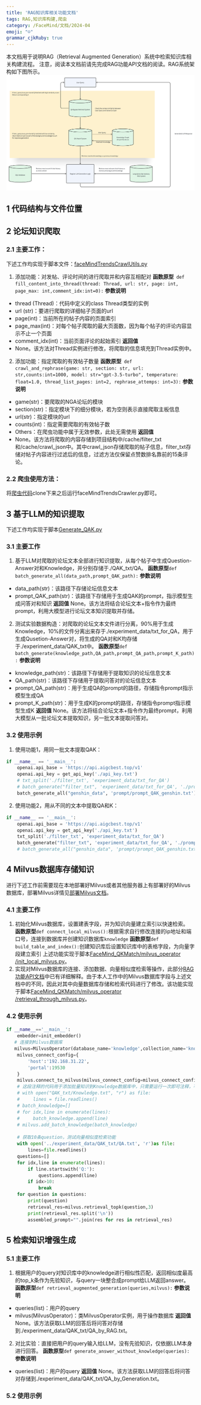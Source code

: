 ```yaml
---
title: 'RAG知识库相关功能文档'
tags: RAG,知识库构建,爬虫
category: /FaceMind/文档/2024-04
emoji: "☺"
grammar_cjkRuby: true
---
```

本文档用于说明RAG（Retrieval Augmented Generation）系统中检索知识库相关构建流程。
注意，阅读本文档前请先完成RAG功能API文档的阅读。RAG系统架构如下图所示。
![whiteboard_exported_image](./images/whiteboard_exported_image.png)

## 1 代码结构与文件位置

## 2 论坛知识爬取
### 2.1 主要工作：
下述工作均实现于脚本文件：[faceMindTrendsCrawlUtils.py](https://github.com/FaceMindCodeBase/FaceMind_Trends_Backend/blob/crawling_time/utils/faceMindTrendsCrawlUtils.py)
 1. 添加功能：对发帖、评论时间的进行爬取并和内容互相配对
**函数原型**`  def fill_content_into_thread(thread: Thread, url: str, page: int, page_max: int,comment_idx:int=0): `
**参数说明**
* thread (Thread)：代码中定义的class Thread类型的实例
* url (str)：要进行爬取的详细帖子页面的url
* page(int)：当前所在的帖子内容的页面索引
* page_max(int)：对每个帖子爬取的最大页面数，因为每个帖子的评论内容显示不止一个页面
* comment_idx(int)：当前页面评论的起始索引
**返回值**
* None。该方法对Thread实例进行修改，将爬取的信息填充到Thread实例中。
 2. 添加功能：指定爬取的有效帖子数量
**函数原型**`  def crawl_and_rephrase(game: str, section: str, url: str,counts:int=1000, model: str="gpt-3.5-turbo", temperature: float=1.0, thread_list_pages: int=2, rephrase_attemps: int=3): `
**参数说明**
* game(str)：要爬取的NGA论坛的模块
* section(str)：指定模块下的细分模块，若为空则表示直接爬取主板信息
* url(str)：指定模块的url
* counts(int)：指定需要爬取的有效帖子数
* Others：在爬虫功能中属于无效参数，此处无需使用
**返回值**
* None。该方法将爬取的内容存储到项目结构中/cache/filter_txt和/cache/crawl_json中。其中crawl_json存储爬取的帖子信息，filter_txt存储对帖子内容进行过滤后的信息，过滤方法仅保留点赞数排名靠前的15条评论。
### 2.2 爬虫使用方法：
将[爬虫代码](https://github.com/FaceMindCodeBase/FaceMind_Trends_Backend/tree/crawling_time)clone下来之后运行faceMindTrendsCrawler.py即可。
## 3 基于LLM的知识提取
下述工作均实现于脚本[Generate_QAK.py](https://github.com/FaceMindCodeBase/FaceMind_QKMatch/blob/main/Generate_QAK.py)
### 3.1 主要工作
1. 基于LLM对爬取的论坛文本全部进行知识提取，从每个帖子中生成Question-Answer对和Knowledge，并分别存储于./QAK_txt/QA。
**函数原型**`def batch_generate_all(data_path,prompt_QAK_path):`
**参数说明**
* data_path(str)：该路径下存储论坛信息文本
* prompt_QAK_path(str)：该路径下存储用于生成QAK的prompt，指示模型生成问答对和知识
**返回值**
None。该方法将结合论坛文本+指令作为最终prompt，利用大模型进行论坛文本知识提取并存储。
2. 测试实验数据构造：对爬取的论坛文本文件进行分离，90%用于生成Knowledge，10%的文件分离出来存于./experiment_data/txt_for_QA，用于生成Qusetion-Answer对，将生成的QA对和K均存储于./experiment_data/QAK_txt中。
**函数原型**`def batch_generate(knowledge_path,QA_path,prompt_QA_path,prompt_K_path):`
**参数说明**
* knowledge_path(str)：该路径下存储用于提取知识的论坛信息文本
* QA_path(str)：该路径下存储用于提取问答对的论坛信息文本
* prompt_QA_path(str)：用于生成QA的prompt的路径，存储指令prompt指示模型生成QA
* prompt_K_path(str)：用于生成K的prompt的路径，存储指令prompt指示模型生成K
**返回值**
None。该方法将结合论坛文本+指令作为最终prompt，利用大模型从一批论坛文本提取知识，另一批文本提取问答对。
### 3.2 使用示例
1. 使用功能1，用同一批文本提取QAK：
```python
if __name__ == '__main__':
    openai.api_base = 'https://api.aigcbest.top/v1'
    openai.api_key = get_api_key('./api_key.txt')
    # txt_split('./filter_txt', 'experiment_data/txt_for_QA')
    # batch_generate("filter_txt", 'experiment_data/txt_for_QA', './prompt_QA.txt', './prompt_K.txt')
    batch_generate_all("genshin_data", 'prompt/prompt_QAK_genshin.txt')
```
2. 使用功能2，用从不同的文本中提取QA和K：
```python
if __name__ == '__main__':
    openai.api_base = 'https://api.aigcbest.top/v1'
    openai.api_key = get_api_key('./api_key.txt')
    txt_split('./filter_txt', 'experiment_data/txt_for_QA')
    batch_generate("filter_txt", 'experiment_data/txt_for_QA', './prompt_QA.txt', './prompt_K.txt')
    # batch_generate_all("genshin_data", 'prompt/prompt_QAK_genshin.txt')
```
## 4 Milvus数据库存储知识
进行下述工作前需要现在本地部署好Milvus或者其他服务器上有部署好的Milvus数据库，部署Milvus详情见[部署Milvus文档](https://iqp7kyu4j3n.feishu.cn/docx/VLjndGJzMomWhNxKqLEcjvjknud)。
### 4.1 主要工作
1. 初始化Milvus数据库，设置建表字段，并为知识向量建立索引以快速检索。
**函数原型**`def connect_local_milvus():`根据需求自行修改连接的ip地址和端口号，连接到数据库并创建知识数据库`knowledge`
**函数原型**`def build_table_and_index():`创建知识库后设置知识库中的表格字段，为向量字段建立索引
上述功能实现于脚本[FaceMind_QKMatch/milvus_operator
/init_local_milvus.py](https://github.com/FaceMindCodeBase/FaceMind_QKMatch/blob/main/milvus_operator/init_local_milvus.py)。
2. 实现对Milvus数据库的连接、添加数据、向量相似度检索等操作，此部分[RAG功能API文档](https://iqp7kyu4j3n.feishu.cn/docx/EugWdA4WuoapG6xy48pcYTVKnuh)中已有详细解释。由于本人工作中的Milvus数据库字段与上述文档中的不同，因此对其中向量数据库存储和检索代码进行了修改。该功能实现于脚本[FaceMind_QKMatch/milvus_operator
/retrieval_through_milvus.py](https://github.com/FaceMindCodeBase/FaceMind_QKMatch/blob/main/milvus_operator/retrieval_through_milvus.py)。
### 4.2 使用示例
```python
if __name__=='__main__':
    embedder=init_embedder()
   # 连接到Milvus数据库
   milvus=MilvusOperator(database_name='knowledge',collection_name='knowledge_from_NGA_forum',embedder=embedder)
    milvus_connect_config={
        'host':'192.168.31.22',
        'portal':19530
    }
    milvus.connect_to_milvus(milvus_connect_config=milvus_connect_config,verbose=True)
	# 这段注释的代码用于添加批量知识到Knowledge数据库中，只需要运行一次即可注释，不然会重复添加相同数据
    # with open("QAK_txt/Knowledge.txt", "r") as file:
    #     lines = file.readlines()
    # batch_knowledge=[]
    # for idx,line in enumerate(lines):
    #     batch_knowledge.append(line)
    # milvus.add_batch_knowledge(batch_knowledge)
	
	# 获取10条question，测试向量相似度检索功能
    with open('../experiment_data/QAK_txt/QA.txt', 'r')as file:
        lines=file.readlines()
    questions=[]
    for idx,line in enumerate(lines):
        if line.startswith('Q:'):
            questions.append(line)
        if idx>10:
            break
    for question in questions:
        print(question)
        retrieval_res=milvus.retrieval_topk(question,3)
        print(retrieval_res.split('\n'))
        assembled_prompt="".join(res for res in retrieval_res)
```
## 5 检索知识增强生成
### 5.1 主要工作
1. 根据用户的query对知识库中的knowledge进行相似性匹配，返回相似度最高的top_k条作为先验知识，与query一块整合成prompt给LLM返回answer。
**函数原型**`def retrieval_augmented_generation(queries,milvus):`
**参数说明**
* queries(list)：用户的query
* milvus(MilvusOperator)：类MilvusOperator实例，用于操作数据库
**返回值**
None。该方法获取LLM的回答后将问答对存储到./experiment_data/QAK_txt/QA_by_RAG.txt。
2. 对比实验：直接把用户的query输入给LLM，没有先验知识，仅依据LLM本身进行回答。
**函数原型**`def generate_answer_without_knowledge(queries):`
**参数说明**
* queries(list)：用户的query
**返回值**
None。该方法获取LLM的回答后将问答对存储到./experiment_data/QAK_txt/QA_by_Generation.txt。

### 5.2 使用示例